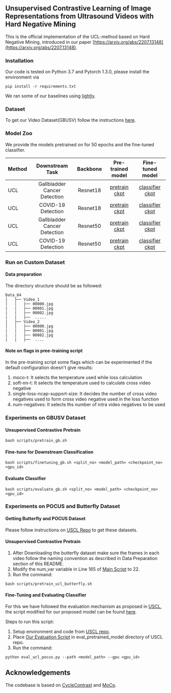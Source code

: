## Unsupervised Contrastive Learning of Image Representations from Ultrasound Videos with Hard Negative Mining

This is the official implementation of the UCL-method based on Hard Negative Mining, introduced in our paper [https://arxiv.org/abs/2207.13148](https://arxiv.org/abs/2207.13148). 

### Installation

Our code is tested on Python 3.7 and Pytorch 1.3.0, please install the environment via 

```
pip install -r requirements.txt
```

We ran some of our baselines using [lightly](https://github.com/lightly-ai/lightly).

### Dataset
To get our Video Dataset(GBUSV) follow the instructions [here](https://gbc-iitd.github.io/data/gbusv).

### Model Zoo 

We provide the models pretrained on for 50 epochs and the fine-tuned classifier. 

| Method        | Downstream Task | Backbone | Pre-trained model | Fine-tuned model |
|---------------|:--------:|:--------:|:-----------------:|:----------------:|
| UCL   | Gallbladder Cancer Detection | Resnet18 | [pretrain ckpt](https://add-pretrain)  |  [classifier ckpt](https://add-finetune)  |
| UCL   | COVID-19 Detection         | Resnet18 | [pretrain ckpt](https://add-pretrain)  |  [classifier ckpt](https://add-finetune)  |
| UCL   | Gallbladder Cancer Detection | Resnet50 | [pretrain ckpt](https://add-pretrain)  |  [classifier ckpt](https://add-finetune)  |
| UCL   | COVID-19 Detection         | Resnet50 | [pretrain ckpt](https://add-pretrain)  |  [classifier ckpt](https://add-finetune)  |


### Run on Custom Dataset
#### Data preparation

The directory structure should be as followed:
```
Data_64
│   ├── Video_1 
│   │   ├── 00000.jpg
|   |   ├── 00001.jpg
|   |   ├── 00002.jpg
|   |   ├──  .....
|   ├── Video_2
│   │   ├── 00000.jpg
|   |   ├── 00001.jpg
|   |   ├── 00002.jpg
|   |   ├──  ....
```

#### Note on flags in pree-training script
In the pre-training script some flags which can be experimented if the default configuration doesn't give results:
1. moco-t: It selects the temperature used while loss calculation
2. soft-nn-t: It selects the temperature used to calculate cross video negative
3. single-loss-ncap-support-size: It decides the number of cross video negatives used to form cross video negative used in the loss function
4. num-negatives: It selects ths number of intra video negatives to be used

### Experiments on GBUSV Dataset

#### Unsupervised Contrastive Pretrain 
```
bash scripts/pretrain_gb.sh
```
#### Fine-tune for Downstream Classification
```
bash scripts/finetuning_gb.sh <split_no> <model_path> <checkpoint_no> <gpu_id>
```
#### Evaluate Classifier 
```
bash scripts/evaluate_gb.sh <split_no> <model_path> <checkpoint_no> <gpu_id>
```
### Experiments on POCUS and Butterfly Dataset

#### Getting Butterfly and POCUS Dataset
Please follow instructions on [USCL Repo](https://github.com/983632847/USCL) to get these datasets.

#### Unsupervised Contrastive Pretrain
1. After Downloading the butterfly dataset make sure the frames in each video follow the naming convention as described in Data Preparation section of this README.
2. Modify the num_var variable in Line 165 of [Main Script](train_ucl.py) to 22.
3. Run the command:
``` 
bash scripts/pretrain_ucl_butterfly.sh
```

#### Fine-Tuning and Evaluating Classifier
For this we have followed the evaluation mechanism as proposed in [USCL](https://link.springer.com/chapter/10.1007/978-3-030-87237-3_60), the script modified for our proposed model can be found [here](scripts/eval_ucl_pocus.py).     

Steps to run this script:    
1. Setup environment and code from [USCL repo](https://github.com/983632847/USCL).
2. Place [Our Evaluation Script](scripts/eval_ucl_pocus.py) in eval_pretrained_model directory of USCL repo.
3. Run the command:
```
python eval_ucl_pocus.py --path <model_path> --gpu <gpu_id>
```

## Acknowledgements
The codebase is based on [CycleContrast](https://github.com/happywu/CycleContrast) and [MoCo](https://github.com/facebookresearch/moco). 
